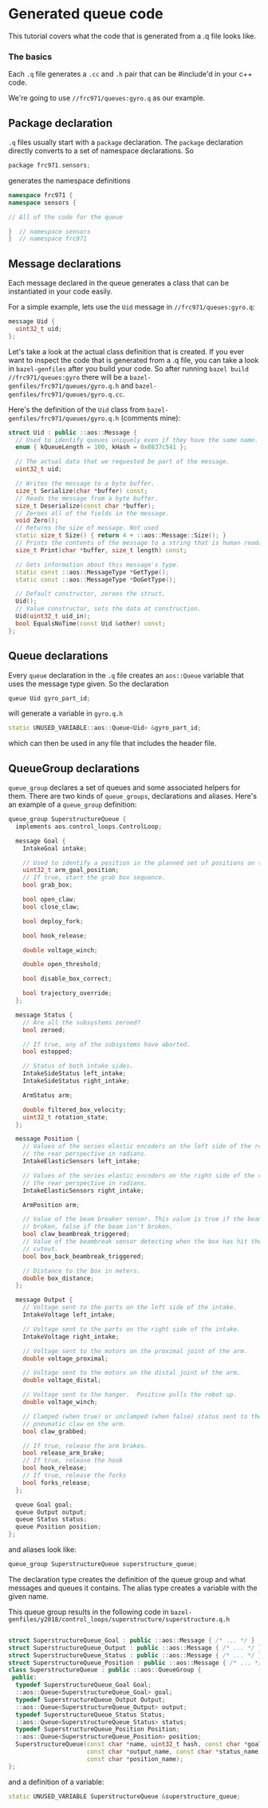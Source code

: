 # Generated queue code

This tutorial covers what the code that is generated from a .q file looks like.

### The basics
Each `.q` file generates a `.cc` and `.h` pair that can be #include'd in your c++
code.

We're going to use `//frc971/queues:gyro.q` as our example.

## Package declaration
`.q` files usually start with a `package` declaration. The `package` declaration
directly converts to a set of namespace declarations. So

```cpp
package frc971.sensors;
```

generates the namespace definitions

```cpp
namespace frc971 {
namespace sensors {

// All of the code for the queue

}  // namespace sensors
}  // namespace frc971
```

## Message declarations
Each message declared in the queue generates a class that can be instantiated in
your code easily.

For a simple example, lets use the `Uid` message in `//frc971/queues:gyro.q`:

```cpp
message Uid {
  uint32_t uid;
};
```

Let's take a look at the actual class definition that is created. If you ever
want to inspect the code that is generated from a .q file, you can take a look
in `bazel-genfiles` after you build your code. So after running `bazel build
//frc971/queues:gyro` there will be a `bazel-genfiles/frc971/queues/gyro.q.h`
and `bazel-genfiles/frc971/queues/gyro.q.cc`.

Here's the definition of the `Uid` class from
`bazel-genfiles/frc971/queues/gyro.q.h` (comments mine):

```cpp
struct Uid : public ::aos::Message {
  // Used to identify queues uniquely even if they have the same name.
  enum { kQueueLength = 100, kHash = 0x0837c541 };

  // The actual data that we requested be part of the message.
  uint32_t uid;

  // Writes the message to a byte buffer.
  size_t Serialize(char *buffer) const;
  // Reads the message from a byte buffer.
  size_t Deserialize(const char *buffer);
  // Zeroes all of the fields in the message.
  void Zero();
  // Returns the size of message. Not used
  static size_t Size() { return 4 + ::aos::Message::Size(); }
  // Prints the contents of the message to a string that is human readable.
  size_t Print(char *buffer, size_t length) const;

  // Gets information about this message's type.
  static const ::aos::MessageType *GetType();
  static const ::aos::MessageType *DoGetType();

  // Default constructor, zeroes the struct.
  Uid();
  // Value constructor, sets the data at construction.
  Uid(uint32_t uid_in);
  bool EqualsNoTime(const Uid &other) const;
};
```

## Queue declarations
Every `queue` declaration in the `.q` file creates an `aos::Queue` variable that
uses the message type given. So the declaration

```cpp
queue Uid gyro_part_id;
```

will generate a variable in `gyro.q.h`

```cpp
static UNUSED_VARIABLE::aos::Queue<Uid> &gyro_part_id;
```

which can then be used in any file that includes the header file.


## QueueGroup declarations

`queue_group` declares a set of queues and some associated helpers for them.
There are two kinds of `queue_groups`, declarations and aliases. Here's an
example of a `queue_group` definition:

```cpp
queue_group SuperstructureQueue {
  implements aos.control_loops.ControlLoop;

  message Goal {
    IntakeGoal intake;

    // Used to identify a position in the planned set of positions on the arm.
    uint32_t arm_goal_position;
    // If true, start the grab box sequence.
    bool grab_box;

    bool open_claw;
    bool close_claw;

    bool deploy_fork;

    bool hook_release;

    double voltage_winch;

    double open_threshold;

    bool disable_box_correct;

    bool trajectory_override;
  };

  message Status {
    // Are all the subsystems zeroed?
    bool zeroed;

    // If true, any of the subsystems have aborted.
    bool estopped;

    // Status of both intake sides.
    IntakeSideStatus left_intake;
    IntakeSideStatus right_intake;

    ArmStatus arm;

    double filtered_box_velocity;
    uint32_t rotation_state;
  };

  message Position {
    // Values of the series elastic encoders on the left side of the robot from
    // the rear perspective in radians.
    IntakeElasticSensors left_intake;

    // Values of the series elastic encoders on the right side of the robot from
    // the rear perspective in radians.
    IntakeElasticSensors right_intake;

    ArmPosition arm;

    // Value of the beam breaker sensor. This value is true if the beam is
    // broken, false if the beam isn't broken.
    bool claw_beambreak_triggered;
    // Value of the beambreak sensor detecting when the box has hit the frame
    // cutout.
    bool box_back_beambreak_triggered;

    // Distance to the box in meters.
    double box_distance;
  };

  message Output {
    // Voltage sent to the parts on the left side of the intake.
    IntakeVoltage left_intake;

    // Voltage sent to the parts on the right side of the intake.
    IntakeVoltage right_intake;

    // Voltage sent to the motors on the proximal joint of the arm.
    double voltage_proximal;

    // Voltage sent to the motors on the distal joint of the arm.
    double voltage_distal;

    // Voltage sent to the hanger.  Positive pulls the robot up.
    double voltage_winch;

    // Clamped (when true) or unclamped (when false) status sent to the
    // pneumatic claw on the arm.
    bool claw_grabbed;

    // If true, release the arm brakes.
    bool release_arm_brake;
    // If true, release the hook
    bool hook_release;
    // If true, release the forks
    bool forks_release;
  };

  queue Goal goal;
  queue Output output;
  queue Status status;
  queue Position position;
};
```

and aliases look like:

```cpp
queue_group SuperstructureQueue superstructure_queue;
```

The declaration type creates the definition of the queue group and what messages
and queues it contains. The alias type creates a variable with the given name.

This queue group results in the following code in
`bazel-genfiles/y2018/control_loops/superstructure/superstructure.q.h`

```cpp

struct SuperstructureQueue_Goal : public ::aos::Message { /* ... */ }
struct SuperstructureQueue_Output : public ::aos::Message { /* ... */ }
struct SuperstructureQueue_Status : public ::aos::Message { /* ... */ }
struct SuperstructureQueue_Position : public ::aos::Message { /* ... */ }
class SuperstructureQueue : public ::aos::QueueGroup {
 public:
  typedef SuperstructureQueue_Goal Goal;
  ::aos::Queue<SuperstructureQueue_Goal> goal;
  typedef SuperstructureQueue_Output Output;
  ::aos::Queue<SuperstructureQueue_Output> output;
  typedef SuperstructureQueue_Status Status;
  ::aos::Queue<SuperstructureQueue_Status> status;
  typedef SuperstructureQueue_Position Position;
  ::aos::Queue<SuperstructureQueue_Position> position;
  SuperstructureQueue(const char *name, uint32_t hash, const char *goal_name,
                      const char *output_name, const char *status_name,
                      const char *position_name);
};
```

and a definition of a variable:

```cpp
static UNUSED_VARIABLE SuperstructureQueue &superstructure_queue;
```
